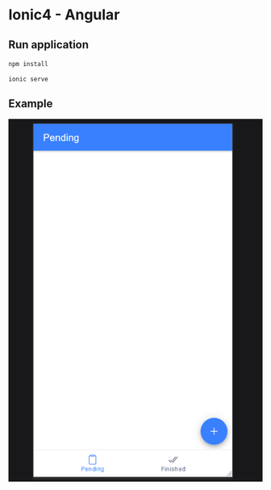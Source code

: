 # Ionic4 - Angular

## Run application

```shell
npm install
```

```shell
ionic serve
```

## Example

![alt text](screenshots/example.gif "Example app")